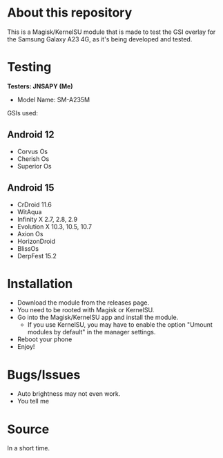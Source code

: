 # About this repository
This is a Magisk/KernelSU module that is made to test the GSI overlay for the Samsung Galaxy A23 4G, as it's being developed and tested.

# Testing
 **Testers: JNSAPY (Me)**
- Model Name: SM-A235M

GSIs used:

## Android 12
  - Corvus Os
  - Cherish Os
  - Superior Os
## Android 15
  -  CrDroid 11.6
  -  WitAqua
  -  Infinity X 2.7, 2.8, 2.9
  -  Evolution X 10.3, 10.5, 10.7
  -  Axion Os
  -  HorizonDroid
  -  BlissOs
  -  DerpFest 15.2
# Installation
- Download the module from the releases page.
- You need to be rooted with Magisk or KernelSU.
- Go into the Magisk/KernelSU app and install the module.
  - If you use KernelSU, you may have to enable the option "Umount modules by default" in the manager settings.
- Reboot your phone
- Enjoy!

# Bugs/Issues
- Auto brightness may not even work.
- You tell me

# Source
In a short time.
